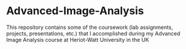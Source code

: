 # Advanced-Image-Analysis
This repository contains some of the coursework (lab assignments, projects, presentations, etc.) that I accomplished during my Advanced Image Analysis course at Heriot-Watt University in the UK
